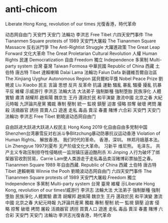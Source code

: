 # anti-chicom
Liberate Hong Kong, revolution of our times  光復香港，時代革命

动态网自由门 天安門 天安门 法輪功 李洪志 Free Tibet 六四天安門事件 The Tiananmen Square protests of 1989 天安門大屠殺 The Tiananmen Square Massacre 反右派鬥爭 The Anti-Rightist Struggle 大躍進政策 The Great Leap Forward 文化大革命 The Great Proletarian Cultural Revolution 人權 Human Rights 民運 Democratization 自由 Freedom 獨立 Independence 多黨制 Multi-party system 台灣 臺灣 Taiwan Formosa 中華民國 Republic of China 西藏 土伯特 唐古特 Tibet 達賴喇嘛 Dalai Lama 法輪功 Falun Dafa 新疆維吾爾自治區 The Xinjiang Uyghur Autonomous Region 諾貝爾和平獎 Nobel Peace Prize 劉暁波 Liu Xiaobo 民主 言論 思想 反共 反革命 抗議 運動 騷亂 暴亂 騷擾 擾亂 抗暴 平反 維權 示威游行 李洪志 法輪大法 大法弟子 強制斷種 強制堕胎 民族淨化 人體實驗 肅清 胡耀邦 趙紫陽 魏京生 王丹 還政於民 和平演變 激流中國 北京之春 大紀元時報 九評論共産黨 獨裁 專制 壓制 統一 監視 鎮壓 迫害 侵略 掠奪 破壞 拷問 屠殺 活摘器官 誘拐 買賣人口 遊進 走私 毒品 賣淫 春畫 賭博 六合彩 天安門 天安门 法輪功 李洪志 Free Tibet 劉曉波动态网自由门 

自由跃进大跃进大跃进人权民主 Hong Kong 2019 化自由自由多党制中国 Shenzhen台湾暴雪反对右派斗争Blitzchung暴动防暴抗议运动香港 Violation of Human Rights。 解放香港。 我们时代的革命。 香港，深圳。 林郑月娥基本法。Lin Zhengyue 1997刘夏布 无产阶级文化大革命。 习新平 维尼熊。 毛泽东。 共产主义专政压制掠夺性侵略统一监测镇压逼迫酷刑杀 Xi Jinping 人行为破坏了绑架器官收割贸易，Carrie Lam使人类游走于走私毒品卖淫赌博彩票抽签之春。Tiananmen Square 1989 年自由西藏. Republic of China 西藏 土伯特 唐古特 Tibet 達賴喇嘛 Winnie the Pooh 劉曉波动态网自由门 六四天安門事件 The Tiananmen Square protests of 1989 天安門大屠殺.Freedom 獨立 Independence 多黨制 Multi-party system 台灣 臺灣 維權 示Liberate Hong Kong, revolution of our times!威游行 李洪志 法輪大法 大法弟子 強制斷種 強制堕胎 民族淨化 人體實驗 肅清 胡耀邦 趙紫陽 魏京生 王丹 還政於民 和平演變 激流中國 北京之春 大紀元時報 九評論共産黨 獨裁 專制 壓制 統一 監視 鎮壓 迫害 侵略 掠奪 破壞 拷問 屠殺 活摘器官 誘拐 買賣人口 遊進 走私 毒品 賣淫 春畫 賭博 六合彩 天安門 天安门 法輪功 李洪志光復香港，時代革命
